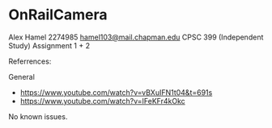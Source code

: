 # OnRailCamera
 
Alex Hamel
2274985
hamel103@mail.chapman.edu
CPSC 399 (Independent Study)
Assignment 1 + 2

Referrences:

 General
  - https://www.youtube.com/watch?v=vBXuIFN1t04&t=691s
  - https://www.youtube.com/watch?v=IFeKFr4kOkc

No known issues.
